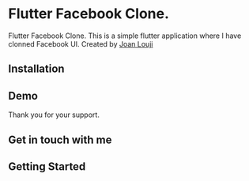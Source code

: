 # Flutter Facebook Clone. 

Flutter Facebook Clone. 
This is a simple flutter application where I have clonned Facebook UI.
Created by [Joan Louji](https://joanlouji.web.app/)

## Installation




## Demo


Thank you for your support. 

## Get in touch with me


## Getting Started

